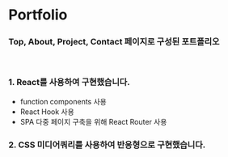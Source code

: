 # Portfolio

### Top, About, Project, Contact 페이지로 구성된 포트폴리오

<br/>

### 1. React를 사용하여 구현했습니다.

- function components 사용
- React Hook 사용
- SPA 다중 페이지 구축을 위해 React Router 사용

### 2. CSS 미디어쿼리를 사용하여 반응형으로 구현했습니다.



